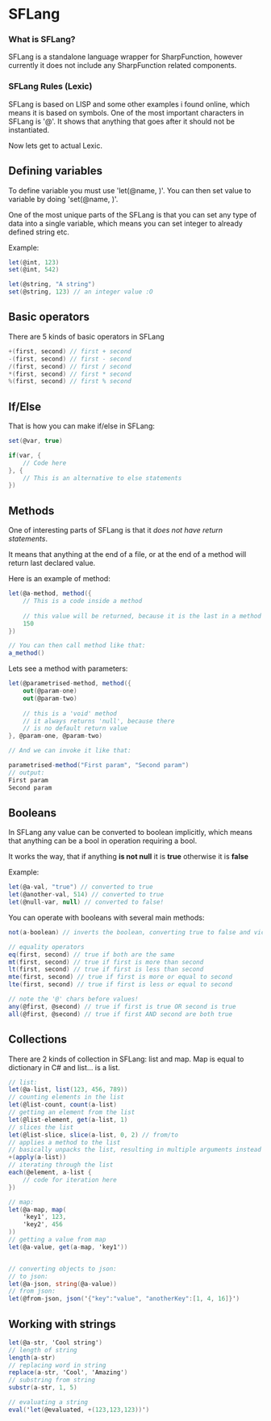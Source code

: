 ﻿# SFLang 
### What is SFLang?
SFLang is a standalone language wrapper for SharpFunction,
however currently it does not include any SharpFunction related components.

### SFLang Rules (Lexic)
SFLang is based on LISP and some other examples i found online, which means it is based on symbols.
One of the most important characters in SFLang is '@'.
It shows that anything that goes after it should not be instantiated.

Now lets get to actual Lexic.

## Defining variables
To define variable you must use 'let(@name, <value>)'.
You can then set value to variable by doing 'set(@name, <new value>)'.

One of the most unique parts of the SFLang is that you can set any type of data into a single variable, 
which means you can set integer to already defined string etc.

Example:
```c#
let(@int, 123)
set(@int, 542)

let(@string, "A string")
set(@string, 123) // an integer value :O
```

## Basic operators
There are 5 kinds of basic operators in SFLang

```c#
+(first, second) // first + second
-(first, second) // first - second
/(first, second) // first / second
*(first, second) // first * second
%(first, second) // first % second
```

## If/Else
That is how you can make if/else in SFLang:

```c#
set(@var, true)

if(var, {
    // Code here
}, {
    // This is an alternative to else statements
})
```

## Methods
One of interesting parts of SFLang is that it *does not have return statements*.

It means that anything at the end of a file, or at the end of a method will return last declared value.

Here is an example of method:

```c#
let(@a-method, method({
    // This is a code inside a method
    
    // this value will be returned, because it is the last in a method
    150
})

// You can then call method like that:
a_method()
```

Lets see a method with parameters:

```c#
let(@parametrised-method, method({
    out(@param-one)
    out(@param-two)
    
    // this is a 'void' method
    // it always returns 'null', because there 
    // is no default return value
}, @param-one, @param-two)

// And we can invoke it like that:

parametrised-method("First param", "Second param")
// output:
First param
Second param
```

## Booleans
In SFLang any value can be converted to boolean implicitly, which means that anything can be a bool in operation requiring a bool.

It works the way, that if anything **is not null** it is **true** otherwise it is **false**

Example:
```c#
let(@a-val, "true") // converted to true
let(@another-val, 514) // converted to true
let(@null-var, null) // converted to false!
```

You can operate with booleans with several main methods:

```c#
not(a-boolean) // inverts the boolean, converting true to false and vice-versa

// equality operators
eq(first, second) // true if both are the same
mt(first, second) // true if first is more than second
lt(first, second) // true if first is less than second
mte(first, second) // true if first is more or equal to second
lte(first, second) // true if first is less or equal to second

// note the '@' chars before values!
any(@first, @second) // true if first is true OR second is true
all(@first, @second) // true if first AND second are both true

```

## Collections
There are 2 kinds of collection in SFLang: list and map. Map is equal to dictionary in C# and list... is a list.

```c#
// list:
let(@a-list, list(123, 456, 789))
// counting elements in the list
let(@list-count, count(a-list)
// getting an element from the list
let(@list-element, get(a-list, 1)
// slices the list
let(@list-slice, slice(a-list, 0, 2) // from/to
// applies a method to the list
// basically unpacks the list, resulting in multiple arguments instead of a single one
+(apply(a-list))
// iterating through the list
each(@element, a-list {
    // code for iteration here
})

// map:
let(@a-map, map(
    'key1', 123,
    'key2', 456
))
// getting a value from map
let(@a-value, get(a-map, 'key1'))


// converting objects to json:
// to json:
let(@a-json, string(@a-value))
// from json:
let(@from-json, json('{"key":"value", "anotherKey":[1, 4, 16]}')
```

## Working with strings

```c#
let(@a-str, 'Cool string')
// length of string
length(a-str)
// replacing word in string
replace(a-str, 'Cool', 'Amazing')
// substring from string
substr(a-str, 1, 5)

// evaluating a string
eval('let(@evaluated, +(123,123,123))')

```